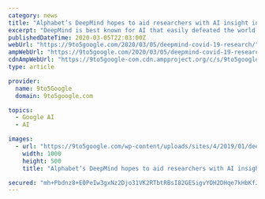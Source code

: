 ```yaml
---
category: news
title: "Alphabet’s DeepMind hopes to aid researchers with AI insight into COVID-19 virus structure"
excerpt: "DeepMind is best known for AI that easily defeated the world’s best Go and StarCraft II players in recent years. The Alphabet-owned research lab is now applying its existing work to help ..."
publishedDateTime: 2020-03-05T22:03:00Z
webUrl: "https://9to5google.com/2020/03/05/deepmind-covid-19-research/"
ampWebUrl: "https://9to5google.com/2020/03/05/deepmind-covid-19-research/amp/"
cdnAmpWebUrl: "https://9to5google-com.cdn.ampproject.org/c/s/9to5google.com/2020/03/05/deepmind-covid-19-research/amp/"
type: article

provider:
  name: 9to5Google
  domain: 9to5google.com

topics:
  - Google AI
  - AI

images:
  - url: "https://9to5google.com/wp-content/uploads/sites/4/2019/01/deepmind-logo.jpg?quality=82&strip=all&w=1000"
    width: 1000
    height: 500
    title: "Alphabet’s DeepMind hopes to aid researchers with AI insight into COVID-19 virus structure"

secured: "mh+Pbdnz8+E0PeIw3gxNz2Djo31VK2RTbtRBsI82GESigvYOH2DHqe7kHbKfJ+Xt8doS/xS+p1Q4KvS6CqG0xm3yir00IIwiSyGS+5A7iFhr+gt7CYnq93dvODcqY2Q38xFsqZ8c6haHJkDngDV/tVzlvMDZunC6OxL4y+avM/F47HRrtK3QMu04/xHzzaOI/RA8BWVKBytNB/yH996wy0NLQcqC3dvjGIKtX1/cjDaK4ugObwRLeZEPplLdww5NkmZ5EWbW9PVWygiNXf00rJy5f42sxx3uTVM0QPWn5sYwfzT7vybNwCqh0QKW0kgK;z/C9AM0CG4rW9OM1TOawVA=="
---
```


